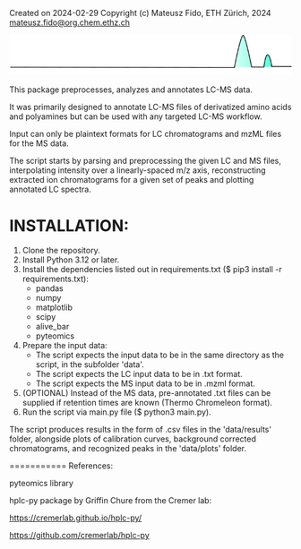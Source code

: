 Created on 2024-02-29
Copyright (c) Mateusz Fido, ETH Zürich, 2024
mateusz.fido@org.chem.ethz.ch

![alt text](https://github.com/MateuszFido/LC-Inspector/blob/gui-redesign/logo.png?raw=true)

This package preprocesses, analyzes and annotates LC-MS data. 

It was primarily designed to annotate LC-MS files of derivatized amino acids and polyamines but can be used with any targeted LC-MS workflow.

Input can only be plaintext formats for LC chromatograms and mzML files for the MS data. 

The script starts by parsing and preprocessing the given LC and MS files, interpolating intensity over a linearly-spaced m/z axis, reconstructing extracted ion chromatograms for a given set of peaks and plotting annotated LC spectra. 

# INSTALLATION:
1. Clone the repository. 
2. Install Python 3.12 or later.
3. Install the dependencies listed out in requirements.txt ($ pip3 install -r requirements.txt):
    - pandas
    - numpy
    - matplotlib
    - scipy
    - alive_bar
    - pyteomics
4. Prepare the input data:
    - The script expects the input data to be in the same directory as the script, in the subfolder 'data'.
    - The script expects the LC input data to be in .txt format.
    - The script expects the MS input data to be in .mzml format.
5. (OPTIONAL) Instead of the MS data, pre-annotated .txt files can be supplied if retention times are known (Thermo Chromeleon format).
6. Run the script via main.py file ($ python3 main.py).

The script produces results in the form of .csv files in the 'data/results' folder, alongside plots of calibration curves,
background corrected chromatograms, and recognized peaks in the 'data/plots' folder.

===========
References: 

pyteomics library 

hplc-py package by Griffin Chure from the Cremer lab:

https://cremerlab.github.io/hplc-py/

https://github.com/cremerlab/hplc-py

